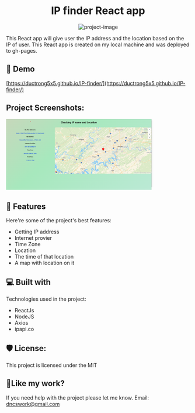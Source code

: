 <h1 align="center" id="title">IP finder React app</h1>

<p align="center"><img src="https://socialify.git.ci/ductrong5x5/IP-finder/image?description=1&amp;font=Bitter&amp;forks=1&amp;issues=1&amp;language=1&amp;name=1&amp;owner=1&amp;pattern=Signal&amp;pulls=1&amp;stargazers=1&amp;theme=Light" alt="project-image"></p>

<p id="description">This React app will give user the IP address and the location based on the IP of user. This React app is created on my local machine and was deployed to gh-pages.</p>

<h2>🚀 Demo</h2>

[https://ductrong5x5.github.io/IP-finder/](https://ductrong5x5.github.io/IP-finder/)

<h2>Project Screenshots:</h2>

<img src="https://github.com/ductrong5x5/IP-finder/blob/main/Screenshot%202024-10-19%20230431.png?raw=true" alt="project-screenshot" width="400" >

  
  
<h2>🧐 Features</h2>

Here're some of the project's best features:

*   Getting IP address
*   Internet provier
*   Time Zone
*   Location
*   The time of that location
*   A map with location on it

  
  
<h2>💻 Built with</h2>

Technologies used in the project:

*   ReactJs
*   NodeJS
*   Axios
*   ipapi.co

<h2>🛡️ License:</h2>

This project is licensed under the MIT

<h2>💖Like my work?</h2>

If you need help with the project please let me know. Email: dncswork@gmail.com
